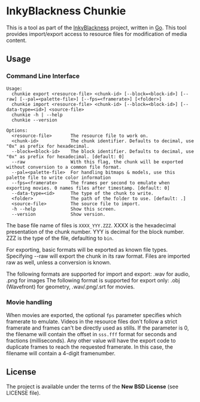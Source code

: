 # InkyBlackness Chunkie

This is a tool as part of the [InkyBlackness](https://inkyblackness.github.io) project, written in [Go](http://golang.org/). This tool provides import/export access to resource files for modification of media content.

## Usage

### Command Line Interface

```
Usage:
  chunkie export <resource-file> <chunk-id> [--block=<block-id>] [--raw] [--pal=<palette-file>] [--fps=<framerate>] [<folder>]
  chunkie import <resource-file> <chunk-id> [--block=<block-id>] [--data-type=<id>] <source-file>
  chunkie -h | --help
  chunkie --version

Options:
  <resource-file>       The resource file to work on.
  <chunk-id>            The chunk identifier. Defaults to decimal, use "0x" as prefix for hexadecimal.
  --block=<block-id>    The block identifier. Defaults to decimal, use "0x" as prefix for hexadecimal. [default: 0]
  --raw                 With this flag, the chunk will be exported without conversion to a common file format.
  --pal=<palette-file>  For handling bitmaps & models, use this palette file to write color information
  --fps=<framerate>     The frames per second to emulate when exporting movies. 0 names files after timestamp. [default: 0]
  --data-type=<id>      The type of the chunk to write.
  <folder>              The path of the folder to use. [default: .]
  <source-file>         The source file to import.
  -h --help             Show this screen.
  --version             Show version.
```

The base file name of files is ```XXXX_YYY.ZZZ```. XXXX is the hexadecimal presentation of the chunk number. YYY is decimal for the block number. ZZZ is the type of the file, defaulting to ```bin```.

For exporting, basic formats will be exported as known file types. Specifying --raw will export the chunk in its raw format.
Files are imported raw as well, unless a conversion is known.

The following formats are supported for import and export: .wav for audio, .png for images
The following format is supported for export only: .obj (Wavefront) for geometry, .wav/.png/.srt for movies.

### Movie handling
When movies are exported, the optional ```fps``` parameter specifies which framerate to emulate. Videos in the resource files don't follow a strict framerate and frames can't be directly used as stills. If the parameter is 0, the filename will contain the offset in ```sss.fff``` format for seconds and fractions (milliseconds). Any other value will have the export code to duplicate frames to reach the requested framerate. In this case, the filename will contain a 4-digit framenumber.

## License

The project is available under the terms of the **New BSD License** (see LICENSE file).
